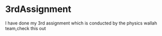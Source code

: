 # 3rdAssignment
I have done my 3rd assignment which is conducted by the physics wallah team,check this out 

